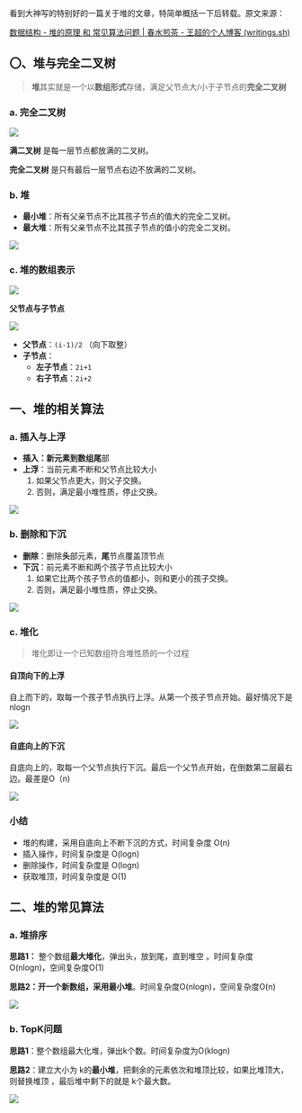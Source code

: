 <!--
 * @Description: 
 * @Autor: HTmonster
 * @Date: 2022-03-08 20:01:27
-->
看到大神写的特别好的一篇关于堆的文章，特简单概括一下后转载。原文来源：

[数据结构 - 堆的原理 和 常见算法问题 | 春水煎茶 - 王超的个人博客 (writings.sh)](https://writings.sh/post/data-structure-heap-and-common-problems)

## 〇、堆与完全二叉树

> **堆**其实就是一个以**数组形式**存储，满足父节点大/小于子节点的**完全二叉树**


### a. 完全二叉树

![](http://images.htmonster.xyz/ds_heap1.png?imageslim)

**满二叉树** 是每一层节点都放满的二叉树。

**完全二叉树** 是只有最后一层节点右边不放满的二叉树。

### b. 堆

- **最小堆**：所有父亲节点不比其孩子节点的值大的完全二叉树。
- **最大堆**：所有父亲节点不比其孩子节点的值小的完全二叉树。

![](http://images.htmonster.xyz/ds_heap2.png?imageslim)

### c. 堆的数组表示

![](http://images.htmonster.xyz/ds_heap3.png?imageslim)

**父节点与子节点**

![](http://images.htmonster.xyz/ds_heap4.png?imageslim)

- **父节点**：`(i-1)/2` （向下取整）
- **子节点**：
  - **左子节点**：`2i+1`
  - **右子节点**：`2i+2`

## 一、堆的相关算法

### a. 插入与上浮

- **插入：**新元素到数组**尾**部
- **上浮**：当前元素不断和父节点比较大小
  1. 如果父节点更大，则父子交换。
  2. 否则，满足最小堆性质，停止交换。

![](http://images.htmonster.xyz/ds_heap5.png?imageslim)

### b. 删除和下沉

- **删除**：删除**头**部元素，**尾**节点覆盖顶节点
- **下沉**：前元素不断和两个孩子节点比较大小
  1. 如果它比两个孩子节点的值都小，则和更小的孩子交换。
  2. 否则，满足最小堆性质，停止交换。

![](http://images.htmonster.xyz/ds_heap6.png?imageslim)



### c. 堆化

> 堆化即让一个已知数组符合堆性质的一个过程


#### 自顶向下的上浮

自上而下的，取每一个孩子节点执行上浮。从第一个孩子节点开始。最好情况下是nlogn

![](http://images.htmonster.xyz/ds_heap7.png?imageslim)

#### 自底向上的下沉

自底向上的，取每一个父节点执行下沉。最后一个父节点开始，在倒数第二层最右边。最差是O（n)

![](http://images.htmonster.xyz/ds_heap8.png?imageslim)

### 小结

- 堆的构建，采用自底向上不断下沉的方式，时间复杂度 O(n)
- 插入操作，时间复杂度是 O(logn)
- 删除操作，时间复杂度是 O(logn)
- 获取堆顶，时间复杂度是 O(1)

## 二、堆的常见算法

### a. 堆排序

**思路1：** 整个数组**最大堆化**，弹出头，放到尾，直到堆空 。时间复杂度O(nlogn)，空间复杂度O(1)

**思路2：**开一个新数组，采用**最小堆**。时间复杂度O(nlogn)，空间复杂度O(n)

![](http://images.htmonster.xyz/ds_heap9.png?imageslim)

### b. TopK问题

**思路1**：整个数组最大化堆，弹出k个数。时间复杂度为O(klogn)

**思路2**：建立大小为 k的**最小堆**，把剩余的元素依次和堆顶比较，如果比堆顶大，则替换堆顶 ，最后堆中剩下的就是 k个最大数。

![](http://images.htmonster.xyz/ds_heap10.png?imageslim)